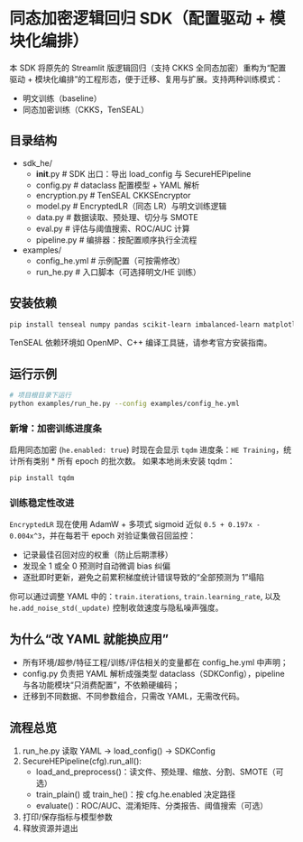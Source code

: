 # 同态加密逻辑回归 SDK（配置驱动 + 模块化编排）

本 SDK 将原先的 Streamlit 版逻辑回归（支持 CKKS 全同态加密）重构为“配置驱动 + 模块化编排”的工程形态，便于迁移、复用与扩展。支持两种训练模式：
- 明文训练（baseline）
- 同态加密训练（CKKS，TenSEAL）

## 目录结构
- sdk_he/
  - __init__.py                # SDK 出口：导出 load_config 与 SecureHEPipeline
  - config.py                  # dataclass 配置模型 + YAML 解析
  - encryption.py              # TenSEAL CKKSEncryptor
  - model.py                   # EncryptedLR（同态 LR）与明文训练逻辑
  - data.py                    # 数据读取、预处理、切分与 SMOTE
  - eval.py                    # 评估与阈值搜索、ROC/AUC 计算
  - pipeline.py                # 编排器：按配置顺序执行全流程
- examples/
  - config_he.yml              # 示例配置（可按需修改）
  - run_he.py                  # 入口脚本（可选择明文/HE 训练）

## 安装依赖
```bash
pip install tenseal numpy pandas scikit-learn imbalanced-learn matplotlib optuna plotly chardet
```

TenSEAL 依赖环境如 OpenMP、C++ 编译工具链，请参考官方安装指南。

## 运行示例
```bash
# 项目根目录下运行
python examples/run_he.py --config examples/config_he.yml
```

### 新增：加密训练进度条
启用同态加密 (`he.enabled: true`) 时现在会显示 `tqdm` 进度条：`HE Training`，统计所有类别 * 所有 epoch 的批次数。
如果本地尚未安装 tqdm：
```bash
pip install tqdm
```

### 训练稳定性改进
`EncryptedLR` 现在使用 AdamW + 多项式 sigmoid 近似 `0.5 + 0.197x - 0.004x^3`，并在每若干 epoch 对验证集做召回监控：
- 记录最佳召回对应的权重（防止后期漂移）
- 发现全 1 或全 0 预测时自动微调 bias 纠偏
- 逐批即时更新，避免之前累积梯度统计错误导致的“全部预测为 1”塌陷

你可以通过调整 YAML 中的：`train.iterations`, `train.learning_rate`, 以及 `he.add_noise_std(_update)` 控制收敛速度与隐私噪声强度。

## 为什么“改 YAML 就能换应用”
- 所有环境/超参/特征工程/训练/评估相关的变量都在 config_he.yml 中声明；
- config.py 负责把 YAML 解析成强类型 dataclass（SDKConfig），pipeline 与各功能模块“只消费配置”，不依赖硬编码；
- 迁移到不同数据、不同参数组合，只需改 YAML，无需改代码。

## 流程总览
1) run_he.py 读取 YAML -> load_config() -> SDKConfig
2) SecureHEPipeline(cfg).run_all():
   - load_and_preprocess()：读文件、预处理、缩放、分割、SMOTE（可选）
   - train_plain() 或 train_he()：按 cfg.he.enabled 决定路径
   - evaluate()：ROC/AUC、混淆矩阵、分类报告、阈值搜索（可选）
3) 打印/保存指标与模型参数
4) 释放资源并退出
